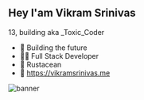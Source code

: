## Hey I'am Vikram Srinivas 
13, building
 aka  _Toxic_Coder

- 🔨 Building the future
- 🧑‍💻 Full Stack Developer
- 🦀 Rustacean
- 🔗 https://vikramsrinivas.me

![banner](https://pbs.twimg.com/profile_banners/1558230077409636352/1660457309/1500x500)


<!---
vikram2009/vikram2009 is a ✨ special ✨ repository because its `README.md` (this file) appears on your GitHub profile. vikramsrinivas.me

You can click the Preview link to take a look at your changes.
--->
